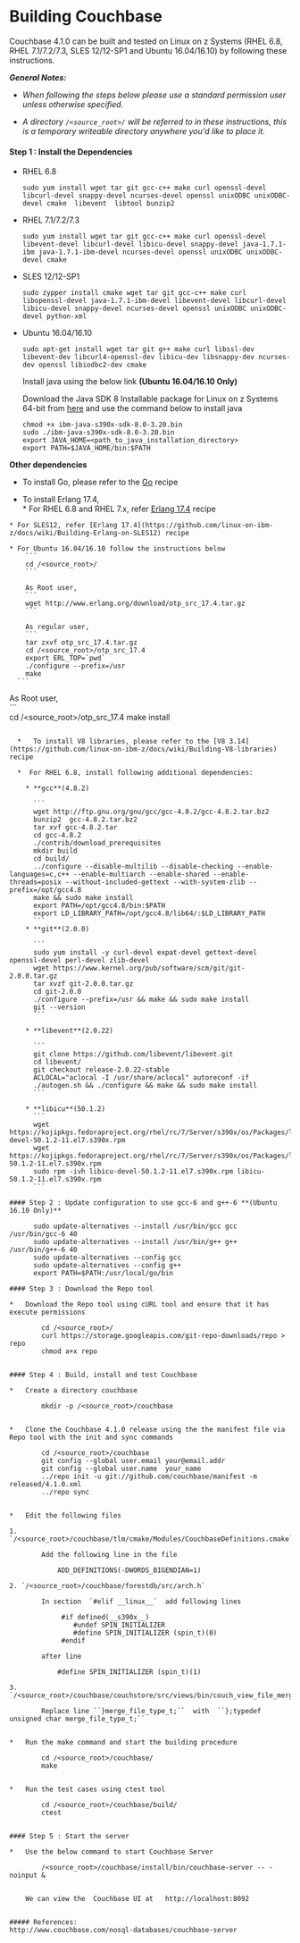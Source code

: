 <!---PACKAGE:Couchbase--->
<!---DISTRO:SLES 12.x:4.1.0--->
<!---DISTRO:RHEL 7.x:4.1.0--->
<!---DISTRO:Ubuntu 16.x:4.1.0--->

# Building Couchbase

Couchbase 4.1.0 can be built and tested on Linux on z Systems (RHEL 6.8, RHEL 7.1/7.2/7.3, SLES 12/12-SP1 and Ubuntu 16.04/16.10) by following these instructions.

_**General Notes:**_  

* _When following the steps below please use a standard permission user unless otherwise specified._

* _A directory `/<source_root>/` will be referred to in these instructions, this is a temporary writeable directory anywhere you'd like to place it._

#### Step 1 : Install the Dependencies

*	RHEL 6.8 
 
		sudo yum install wget tar git gcc-c++ make curl openssl-devel libcurl-devel snappy-devel ncurses-devel openssl unixODBC unixODBC-devel cmake  libevent  libtool bunzip2

*	RHEL 7.1/7.2/7.3
     
		sudo yum install wget tar git gcc-c++ make curl openssl-devel libevent-devel libcurl-devel libicu-devel snappy-devel java-1.7.1-ibm java-1.7.1-ibm-devel ncurses-devel openssl unixODBC unixODBC-devel cmake

    
*	SLES 12/12-SP1

        sudo zypper install cmake wget tar git gcc-c++ make curl libopenssl-devel java-1.7.1-ibm-devel libevent-devel libcurl-devel libicu-devel snappy-devel ncurses-devel openssl unixODBC unixODBC-devel python-xml  

*   Ubuntu 16.04/16.10

		sudo apt-get install wget tar git g++ make curl libssl-dev libevent-dev libcurl4-openssl-dev libicu-dev libsnappy-dev ncurses-dev openssl libiodbc2-dev cmake


	Install java using the below link **(Ubuntu 16.04/16.10 Only)**
    
	Download the Java SDK 8 Installable package for Linux on z Systems 64-bit from [here](https://developer.ibm.com/javasdk/downloads/#tab_sdk8) and use the command below to install java  
		
		chmod +x ibm-java-s390x-sdk-8.0-3.20.bin
		sudo ./ibm-java-s390x-sdk-8.0-3.20.bin	
		export JAVA_HOME=<path_to_java_installation_directory>
		export PATH=$JAVA_HOME/bin:$PATH

		
**Other dependencies**

  *	To install Go, please refer to the [Go](https://github.com/linux-on-ibm-z/docs/wiki/Building-Go-1.7) recipe

  *   To install Erlang 17.4,  
    * For RHEL 6.8 and RHEL 7.x, refer [Erlang 17.4](https://github.com/linux-on-ibm-z/docs/wiki/Building-Erlang-on-RHEL7)  recipe

    * For SLES12, refer [Erlang 17.4](https://github.com/linux-on-ibm-z/docs/wiki/Building-Erlang-on-SLES12) recipe 
    
    * For Ubuntu 16.04/16.10 follow the instructions below
	    ```
		cd /<source_root>/
	    ```

	    As Root user,
	    ```	
		wget http://www.erlang.org/download/otp_src_17.4.tar.gz  
	    ```

	    As regular user,  
	    ```
		tar zxvf otp_src_17.4.tar.gz
		cd /<source_root>/otp_src_17.4
		export ERL_TOP=`pwd`
		./configure --prefix=/usr
		make
	  ```  
As Root user,  
	    ```		
		cd /<source_root>/otp_src_17.4
		make install
```		
    
  *   To install V8 libraries, please refer to the [V8 3.14](https://github.com/linux-on-ibm-z/docs/wiki/Building-V8-libraries) recipe

  *  For RHEL 6.8, install following additional dependencies:

    * **gcc**(4.8.2)

      ```
      wget http://ftp.gnu.org/gnu/gcc/gcc-4.8.2/gcc-4.8.2.tar.bz2
      bunzip2  gcc-4.8.2.tar.bz2
      tar xvf gcc-4.8.2.tar
      cd gcc-4.8.2
      ./contrib/download_prerequisites
      mkdir build
      cd build/
      ../configure --disable-multilib --disable-checking --enable-languages=c,c++ --enable-multiarch --enable-shared --enable-threads=posix --without-included-gettext --with-system-zlib --prefix=/opt/gcc4.8
      make && sudo make install
      export PATH=/opt/gcc4.8/bin:$PATH
      export LD_LIBRARY_PATH=/opt/gcc4.8/lib64/:$LD_LIBRARY_PATH
      ```
    * **git**(2.0.0)

      ```
      sudo yum install -y curl-devel expat-devel gettext-devel openssl-devel perl-devel zlib-devel  
      wget https://www.kernel.org/pub/software/scm/git/git-2.0.0.tar.gz  
      tar xvzf git-2.0.0.tar.gz  
      cd git-2.0.0  
      ./configure --prefix=/usr && make && sudo make install  
      git --version  
      ```

    * **libevent**(2.0.22)

      ```
      git clone https://github.com/libevent/libevent.git
      cd libevent/
      git checkout release-2.0.22-stable
      ACLOCAL="aclocal -I /usr/share/aclocal" autoreconf -if
      ./autogen.sh && ./configure && make && sudo make install
      ```

    * **libicu**(50.1.2)
      ```
      wget https://kojipkgs.fedoraproject.org/rhel/rc/7/Server/s390x/os/Packages/libicu-devel-50.1.2-11.el7.s390x.rpm
      wget https://kojipkgs.fedoraproject.org/rhel/rc/7/Server/s390x/os/Packages/libicu-50.1.2-11.el7.s390x.rpm
      sudo rpm -ivh libicu-devel-50.1.2-11.el7.s390x.rpm libicu-50.1.2-11.el7.s390x.rpm
      ```

#### Step 2 : Update configuration to use gcc-6 and g++-6 **(Ubuntu 16.10 Only)**    
     
	  sudo update-alternatives --install /usr/bin/gcc gcc /usr/bin/gcc-6 40
	  sudo update-alternatives --install /usr/bin/g++ g++ /usr/bin/g++-6 40
	  sudo update-alternatives --config gcc
	  sudo update-alternatives --config g++
	  export PATH=$PATH:/usr/local/go/bin
		
#### Step 3 : Download the Repo tool

*   Download the Repo tool using cURL tool and ensure that it has execute permissions
        
		cd /<source_root>/
		curl https://storage.googleapis.com/git-repo-downloads/repo > repo
		chmod a+x repo
		
            
#### Step 4 : Build, install and test Couchbase

*	Create a directory couchbase

		mkdir -p /<source_root>/couchbase

		
*	Clone the Couchbase 4.1.0 release using the the manifest file via Repo tool with the init and sync commands
		
		cd /<source_root>/couchbase
		git config --global user.email your@email.addr
		git config --global user.name  your_name
		../repo init -u git://github.com/couchbase/manifest -m released/4.1.0.xml
        ../repo sync

		
*   Edit the following files
    
1. `/<source_root>/couchbase/tlm/cmake/Modules/CouchbaseDefinitions.cmake`
	
    	Add the following line in the file
	
			ADD_DEFINITIONS(-DWORDS_BIGENDIAN=1)
	
2. `/<source_root>/couchbase/forestdb/src/arch.h`
	
		In section  `#elif __linux__`  add following lines		
        
	         #if defined(__s390x__)
             	#undef SPIN_INITIALIZER
             	#define SPIN_INITIALIZER (spin_t)(0)
             #endif
			 
		after line
		
			#define SPIN_INITIALIZER (spin_t)(1)
			             
3. `/<source_root>/couchbase/couchstore/src/views/bin/couch_view_file_merger.c`
    
    	Replace line ``}merge_file_type_t;``  with  ``};typedef unsigned char merge_file_type_t;``
	
 
*   Run the make command and start the building procedure

		cd /<source_root>/couchbase/
		make
		
		
*   Run the test cases using ctest tool

		cd /<source_root>/couchbase/build/
		ctest
            

#### Step 5 : Start the server
			
*	Use the below command to start Couchbase Server

		/<source_root>/couchbase/install/bin/couchbase-server -- -noinput &
		
		
	We can view the  Couchbase UI at   http://localhost:8092


##### References:
http://www.couchbase.com/nosql-databases/couchbase-server
